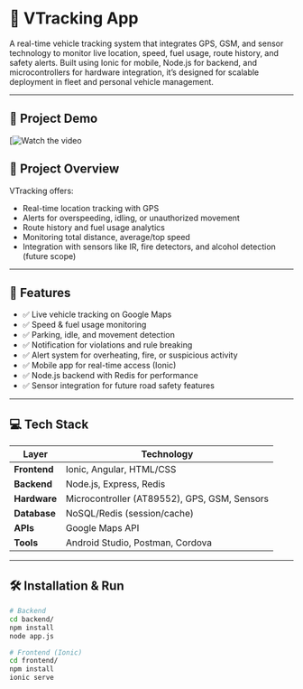 # 📍 VTracking App

A real-time vehicle tracking system that integrates GPS, GSM, and sensor technology to monitor live location, speed, fuel usage, route history, and safety alerts. Built using Ionic for mobile, Node.js for backend, and microcontrollers for hardware integration, it’s designed for scalable deployment in fleet and personal vehicle management.



---

## 🎥 Project Demo

[![Watch the video](https://github.com/user-attachments/assets/b9fdc47e-4f3d-4c89-b4b5-2a0e3222534d)




## 🧠 Project Overview

VTracking offers:
- Real-time location tracking with GPS
- Alerts for overspeeding, idling, or unauthorized movement
- Route history and fuel usage analytics
- Monitoring total distance, average/top speed
- Integration with sensors like IR, fire detectors, and alcohol detection (future scope)

---

## 🚗 Features

- ✅ Live vehicle tracking on Google Maps
- ✅ Speed & fuel usage monitoring
- ✅ Parking, idle, and movement detection
- ✅ Notification for violations and rule breaking
- ✅ Alert system for overheating, fire, or suspicious activity
- ✅ Mobile app for real-time access (Ionic)
- ✅ Node.js backend with Redis for performance
- ✅ Sensor integration for future road safety features

---

## 💻 Tech Stack

| Layer          | Technology                        |
|----------------|------------------------------------|
| **Frontend**   | Ionic, Angular, HTML/CSS           |
| **Backend**    | Node.js, Express, Redis            |
| **Hardware**   | Microcontroller (AT89552), GPS, GSM, Sensors |
| **Database**   | NoSQL/Redis (session/cache)        |
| **APIs**       | Google Maps API                    |
| **Tools**      | Android Studio, Postman, Cordova   |

---


## 🛠️ Installation & Run

```bash
# Backend
cd backend/
npm install
node app.js

# Frontend (Ionic)
cd frontend/
npm install
ionic serve
